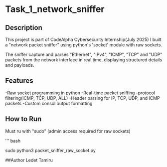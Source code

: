 # Task_1_network_sniffer

## Description
This project is part of CodeAlpha Cybersecurity Internship(July 2025)
I built a "network packet sniffer" using python's 'socket' module with raw sockets.

The sniffer capture and parses "Ethernet", "IPv4", "ICMP", "TCP" and "UDP" packets from the network interface in real time, displaying structured details and payloads.

## Features
-Raw socket programming in python
-Real-time packet sniffing
-protocol filtering(ICMP, TCP, UDP, ALL)
-Header parsing for IP, TCP, UDP, and ICMP packets
-Custom consol output formatting

## How to Run 
Must ru with "sudo" (admin access required for raw sockets)

''' bash

sudo python3 packet_sniffer_raw_socket.py

##Author
Ledet Tamiru
